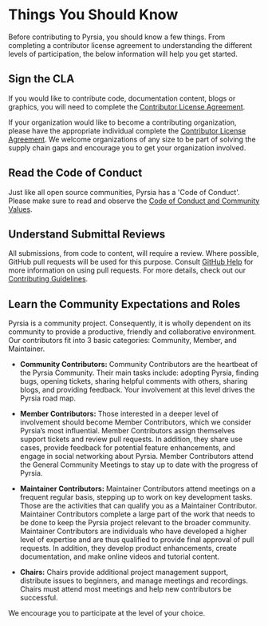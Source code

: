# Things You Should Know

Before contributing to Pyrsia, you should know a few things. From completing a contributor license agreement to understanding the different levels of participation, the below information will help you get started.

## Sign the CLA

If you would like to contribute code, documentation content, blogs or graphics, you will need to complete the [Contributor License Agreement](https://cla-assistant.io/pyrsia/pyrsia.github.io).

If your organization would like to become a contributing organization, please have the appropriate individual complete the [Contributor License Agreement](https://cla-assistant.io/pyrsia/pyrsia.github.io). We welcome organizations of any size to be part of solving the supply chain gaps and encourage you to get your organization involved.

## Read the Code of Conduct

Just like all open source communities, Pyrsia has a 'Code of Conduct'. Please make sure to read and observe the [Code of Conduct and Community Values](https://github.com/pyrsia/.github/blob/main/code-of-conduct.md).

## Understand Submittal Reviews

All submissions, from code to content, will require a review. Where possible, GitHub pull requests will be used for this purpose. Consult [GitHub Help](https://help.github.com/articles/about-pull-requests/) for more information on using pull requests. For more details, check out our [Contributing Guidelines](https://pyrsia.io/docs/get_involved/contributing/).

## Learn the Community Expectations and Roles

Pyrsia is a community project. Consequently, it is wholly dependent on its community to provide a productive, friendly and collaborative environment. Our contributors fit into 3 basic categories: Community, Member, and Maintainer.

- **Community Contributors:**
Community Contributors are the heartbeat of the Pyrsia Community. Their main tasks include: adopting Pyrsia, finding bugs, opening tickets, sharing helpful comments with others, sharing blogs, and providing feedback. Your involvement at this level drives the Pyrsia road map.

- **Member Contributors:**
Those interested in a deeper level of involvement should become Member Contributors, which we consider Pyrsia’s most influential. Member Contributors assign themselves support tickets and review pull requests. In addition, they share use cases, provide feedback for potential feature enhancements, and engage in social networking about Pyrsia. Member Contributors attend the General Community Meetings to stay up to date with the progress of Pyrsia.

- **Maintainer Contributors:**
Maintainer Contributors attend meetings on a frequent regular basis, stepping up to work on key development tasks. Those are the activities that can qualify you as a Maintainer Contributor. Maintainer Contributors complete a large part of the work that needs to be done to keep the Pyrsia project relevant to the broader community. Maintainer Contributors are individuals who have developed a higher level of expertise and are thus qualified to provide final approval of pull requests. In addition, they develop product enhancements, create documentation, and make online videos and tutorial content.

- **Chairs:**
Chairs provide additional project management support, distribute issues to beginners, and manage meetings and recordings. Chairs must attend most meetings and help new contributors be successful.

We encourage you to participate at the level of your choice.
